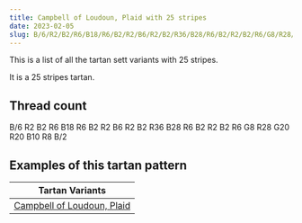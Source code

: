 ```yaml
---
title: Campbell of Loudoun, Plaid with 25 stripes
date: 2023-02-05
slug: B/6/R2/B2/R6/B18/R6/B2/R2/B6/R2/B2/R36/B28/R6/B2/R2/B2/R6/G8/R28/G20/R20/B10/R8/B/2
---
```

This is a list of all the tartan sett variants with 25 stripes.

It is a 25 stripes tartan.


## Thread count
B/6 R2 B2 R6 B18 R6 B2 R2 B6 R2 B2 R36 B28 R6 B2 R2 B2 R6 G8 R28 G20 R20 B10 R8 B/2

## Examples of this tartan pattern

| Tartan Variants |
|---------------|
| [Campbell of Loudoun, Plaid](/variants/b/6/r2/b2/r6/b18/r6/b2/r2/b6/r2/b2/r36/b28/r6/b2/r2/b2/r6/g8/r28/g20/r20/b10/r8/b/2-b304080-g008000-rc00000)||
